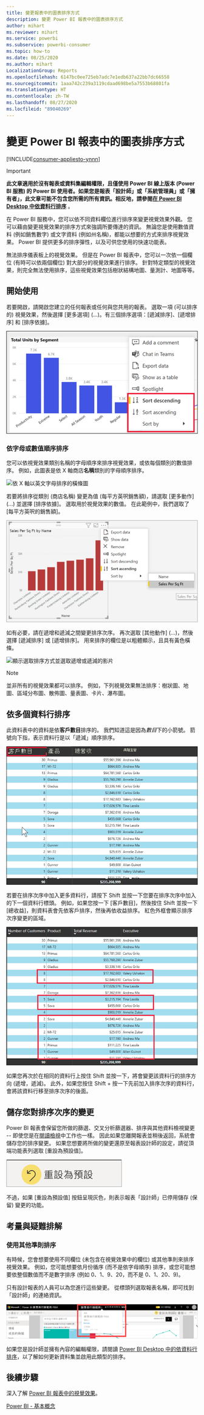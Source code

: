 ```yaml
---
title: 變更報表中的圖表排序方式
description: 變更 Power BI 報表中的圖表排序方式
author: mihart
ms.reviewer: mihart
ms.service: powerbi
ms.subservice: powerbi-consumer
ms.topic: how-to
ms.date: 08/25/2020
ms.author: mihart
LocalizationGroup: Reports
ms.openlocfilehash: 6147bc0ee725eb7adc7e1edb637a22bb7dc66558
ms.sourcegitcommit: 1aaa742c239a3119cdaad698be5a7553b68801fa
ms.translationtype: HT
ms.contentlocale: zh-TW
ms.lasthandoff: 08/27/2020
ms.locfileid: "89040269"
---
```

# <a name="change-how-a-chart-is-sorted-in-a-power-bi-report"></a>變更 Power BI 報表中的圖表排序方式

[!INCLUDE[consumer-appliesto-ynnn](../includes/consumer-appliesto-ynnn.md)]


> [!IMPORTANT]
> **此文章適用於沒有報表或資料集編輯權限，且僅使用 Power BI 線上版本 (Power BI 服務) 的 Power BI 使用者。如果您是報表「設計師」或「系統管理員」或「擁有者」，此文章可能不包含您所需的所有資訊。相反地，請參閱[在 Power BI Desktop 中依資料行排序](../create-reports/desktop-sort-by-column.md)** 。

在 Power BI 服務中，您可以依不同資料欄位進行排序來變更視覺效果外觀。 您可以藉由變更視覺效果的排序方式來強調所要傳達的資訊。 無論您是使用數值資料 (例如銷售數字) 或文字資料 (例如州名稱)，都能以想要的方式來排序視覺效果。 Power BI 提供更多的排序彈性，以及可供您使用的快速功能表。 

無法排序儀表板上的視覺效果。 但是在 Power BI 報表中，您可以一次依一個欄位 (有時可以依兩個欄位) 對大部分的視覺效果進行排序。 針對特定類型的視覺效果，則完全無法使用排序，這些視覺效果包括樹狀結構地圖、量測計、地圖等等。 

## <a name="get-started"></a>開始使用

若要開啟，請開啟您建立的任何報表或任何與您共用的報表。 選取一項 (可以排序的) 視覺效果，然後選擇 [更多選項] (...)。有三個排序選項：[遞減排序]、[遞增排序] 和 [排序依據]。 
    

![依 Y 軸以英文字母排序的橫條圖](media/end-user-change-sort/power-bi-actions.png)

### <a name="sort-alphabetically-or-numerically"></a>依字母或數值順序排序

您可以依視覺效果類別名稱的字母順序來排序視覺效果，或依每個類別的數值排序。 例如，此圖表是依 X 軸商店**名稱**類別的字母順序排序。

![依 X 軸以英文字母排序的橫條圖](media/end-user-change-sort/powerbi-sort-category.png)

若要將排序從類別 (商店名稱) 變更為值 (每平方英呎銷售額)，請選取 [更多動作] \(...\) 並選擇 [排序依據]。 選取用於視覺效果的數值。  在此範例中，我們選取了 [每平方英呎的銷售額]。

![顯示依序選取 [排序依據] 和某個值的螢幕擷取畫面](media/end-user-change-sort/power-bi-sort-value.png)

如有必要，請在遞增和遞減之間變更排序次序。  再次選取 [其他動作] (...)，然後選擇 [遞減排序] 或 [遞增排序]。 用來排序的欄位是以粗體顯示，且具有黃色橫條。

   ![顯示選取排序方式並選取遞增或遞減的影片](media/end-user-change-sort/sort.gif)

> [!NOTE]
> 並非所有的視覺效果都可以排序。 例如，下列視覺效果無法排序：樹狀圖、地圖、區域分布圖、散佈圖、量表圖、卡片、瀑布圖。

## <a name="sorting-by-multiple-columns"></a>依多個資料行排序
此資料表中的資料是依**客戶數目**排序的。  我們知道這是因為*數目*下的小箭號。 箭號向下指，表示資料行是以「遞減」順序排序。

![顯示要用於排序之第一個資料行的螢幕擷取畫面](media/end-user-change-sort/power-bi-sort-column.png)


若要在排序次序中加入更多資料行，請按下 Shift 並按一下您要在排序次序中加入的下一個資料行標頭。 例如，如果您按一下 [客戶數目]，然後按住 Shift 並按一下 [總收益]，則資料表會先依客戶排序，然後再依收益排序。 紅色外框會顯示排序次序變更的區域。

![顯示用於排序之第二個資料行的螢幕擷取畫面](media/end-user-change-sort/power-bi-sort-second.png)

如果您再次於在相同的資料行上按住 Shift 並按一下，將會變更該資料行的排序方向 (遞增，遞減)。 此外，如果您按住 Shift + 按一下先前加入排序次序的資料行，會將該資料行移至排序次序的後面。


## <a name="saving-changes-you-make-to-sort-order"></a>儲存您對排序次序的變更
Power BI 報表會保留您所做的篩選、交叉分析篩選器、排序與其他資料檢視變更 -- 即使您是在[閱讀檢視](end-user-reading-view.md)中工作也一樣。 因此如果您離開報表並稍後返回，系統會儲存您的排序變更。  如果您想要將所做的變更還原至報表設計師的設定，請從頂端功能表列選取 [重設為預設值]。 

![永續性排序](media/end-user-change-sort/power-bi-reset.png)

不過，如果 [重設為預設值] 按鈕呈現灰色，則表示報表「設計師」已停用儲存 (保留) 變更的功能。

<a name="other"></a>
## <a name="considerations-and-troubleshooting"></a>考量與疑難排解

### <a name="sorting-using-other-criteria"></a>使用其他準則排序
有時候，您會想要使用不同欄位 (未包含在視覺效果中的欄位) 或其他準則來排序視覺效果。  例如，您可能想要依月份循序 (而不是依字母順序) 排序，或您可能想要依整個數值而不是數字排序 (例如 0、1、9、20，而不是 0、1、20、9)。  

只有設計報表的人員可以為您進行這些變更。 從標頭列選取報表名稱，即可找到「設計師」的連絡資訊。

![顯示連絡資訊的下拉式清單](media/end-user-change-sort/power-bi-header.png)

如果您是設計師並擁有內容的編輯權限，請閱讀 [Power BI Desktop 中的依資料行排序](../create-reports/desktop-sort-by-column.md)，以了解如何更新資料集並啟用此類型的排序。

## <a name="next-steps"></a>後續步驟
深入了解 [Power BI 報表中的視覺效果](end-user-visualizations.md)。

[Power BI - 基本概念](end-user-basic-concepts.md)
